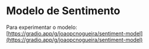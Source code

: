 # Modelo de Sentimento

Para experimentar o modelo: [https://gradio.app/g/joaopcnogueira/sentiment-model](https://gradio.app/g/joaopcnogueira/sentiment-model)
